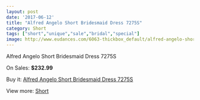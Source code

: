 ```yaml
---
layout: post
date: '2017-06-12'
title: "Alfred Angelo Short Bridesmaid Dress 7275S"
category: Short
tags: ["short","unique","sale","bridal","special"]
image: http://www.eudances.com/6063-thickbox_default/alfred-angelo-short-bridesmaid-dress-7275s.jpg
---
```

Alfred Angelo Short Bridesmaid Dress 7275S

On Sales: **$232.99**
<a href="https://www.eudances.com/en/short/2159-alfred-angelo-short-bridesmaid-dress-7275s.html"><amp-img layout="responsive" width="600" height="600" src="//www.eudances.com/6063-thickbox_default/alfred-angelo-short-bridesmaid-dress-7275s.jpg" alt="Alfred Angelo Short Bridesmaid Dress 7275S 0" /></a>
<a href="https://www.eudances.com/en/short/2159-alfred-angelo-short-bridesmaid-dress-7275s.html"><amp-img layout="responsive" width="600" height="600" src="//www.eudances.com/6064-thickbox_default/alfred-angelo-short-bridesmaid-dress-7275s.jpg" alt="Alfred Angelo Short Bridesmaid Dress 7275S 1" /></a>

Buy it: [Alfred Angelo Short Bridesmaid Dress 7275S](https://www.eudances.com/en/short/2159-alfred-angelo-short-bridesmaid-dress-7275s.html "Alfred Angelo Short Bridesmaid Dress 7275S")

View more: [Short](https://www.eudances.com/en/25-short "Short")